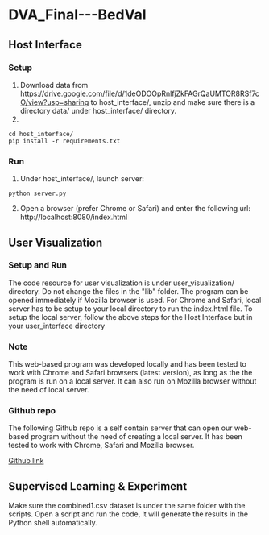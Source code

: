 # DVA_Final---BedVal
## Host Interface
### Setup
1. Download data from https://drive.google.com/file/d/1deODOOpRnlfjZkFAGrQaUMTOR8RSf7cO/view?usp=sharing to host_interface/, unzip and make sure there is a directory data/ under host_interface/ directory.
2. 
```
cd host_interface/
pip install -r requirements.txt
```
### Run
1. Under host_interface/, launch server: 
```
python server.py
```
2. Open a browser (prefer Chrome or Safari) and enter the following url:
	http://localhost:8080/index.html

## User Visualization
### Setup and Run
The code resource for user visualization is under user_visualization/ directory. Do not change the files in the "lib" folder. The program can be opened immediately if Mozilla browser is used. For Chrome and Safari, local server has to be setup to your local directory to run the index.html file. To setup the local server, follow the above steps for the Host Interface but in your user_interface directory

### Note
This web-based program was developed locally and has been tested to work with Chrome and Safari browsers (latest version),
as long as the the program is run on a local server. It can also run on Mozilla browser without the need of local server.

### Github repo
The following Github repo is a self contain server that can open our web-based program without the need of creating a local server.
It has been tested to work with Chrome, Safari and Mozilla browser.

[Github link](https://asaj3.github.io/)

## Supervised Learning & Experiment
Make sure the combined1.csv dataset is under the same folder with the scripts. Open a script and run the code, it will generate the results in the Python shell automatically. 
